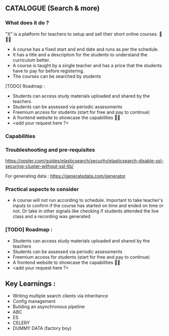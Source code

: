 ## CATALOGUE (Search & more)

### What does it do ?

"X" is a platform for teachers to setup and sell their short online courses. 🛜 👩‍🏫

- A course has a fixed start and end date and runs as per the schedule. 
- It has a title and a description for the students to understand the curriculum better.
- A course is taught by a single teacher and has a price that the students have to pay for before registering.
- The courses can be searched by students

[TODO] Roadmap :
- Students can access study materials uploaded and shared by the teachers
- Students can be assessed via periodic assessments
- Freemium access for students (start for free and pay to continue)
- A frontend website to showcase the capabilities 🎉🎉
- <add your request here ?>

### Capabilities




### Troubleshooting and pre-requisites

https://opster.com/guides/elasticsearch/security/elasticsearch-disable-ssl-securing-cluster-without-ssl-tls/


For generating data :
https://generatedata.com/generator

### Practical aspects to consider

- A course will not run according to schedule. Important to take teacher's inputs to confirm if the course has started on time and ended on time or not. Or take in other signals like checking if students attended the live class and a recording was generated


### [TODO] Roadmap :
- Students can access study materials uploaded and shared by the teachers
- Students can be assessed via periodic assessments
- Freemium access for students (start for free and pay to continue)
- A frontend website to showcase the capabilities 🎉🎉
- <add your request here ?>


Key Learnings :
--------------
- Writing multiple search clients via inheritance
- Config management
- Building an asynchronous pipeline
- ABC
- ES
- CELERY
- DUMMY DATA (factory boy)